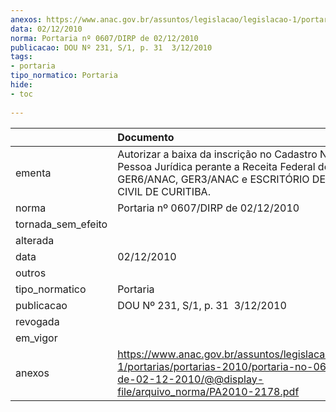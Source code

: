 ```yaml
---
anexos: https://www.anac.gov.br/assuntos/legislacao/legislacao-1/portarias/portarias-2010/portaria-no-0607-dirp-de-02-12-2010/@@display-file/arquivo_norma/PA2010-2178.pdf
data: 02/12/2010
norma: Portaria nº 0607/DIRP de 02/12/2010
publicacao: DOU Nº 231, S/1, p. 31  3/12/2010
tags:
- portaria
tipo_normatico: Portaria
hide: 
- toc 
 
---
```


|                    | Documento                                                                                                                                                                    |
|:-------------------|:-----------------------------------------------------------------------------------------------------------------------------------------------------------------------------|
| ementa             | Autorizar a baixa da inscrição no Cadastro Nacional de Pessoa Jurídica perante a Receita Federal do Brasil - GER6/ANAC, GER3/ANAC e ESCRITÓRIO DE AVIAÇÃO CIVIL DE CURITIBA. |
| norma              | Portaria nº 0607/DIRP de 02/12/2010                                                                                                                                          |
| tornada_sem_efeito |                                                                                                                                                                              |
| alterada           |                                                                                                                                                                              |
| data               | 02/12/2010                                                                                                                                                                   |
| outros             |                                                                                                                                                                              |
| tipo_normatico     | Portaria                                                                                                                                                                     |
| publicacao         | DOU Nº 231, S/1, p. 31  3/12/2010                                                                                                                                            |
| revogada           |                                                                                                                                                                              |
| em_vigor           |                                                                                                                                                                              |
| anexos             | https://www.anac.gov.br/assuntos/legislacao/legislacao-1/portarias/portarias-2010/portaria-no-0607-dirp-de-02-12-2010/@@display-file/arquivo_norma/PA2010-2178.pdf           |